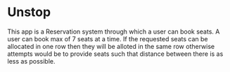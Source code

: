 # Unstop


This app is a Reservation system through which a user can book seats. A user can book max of 7 seats at a time. If the requested seats can be allocated in one row then they will be alloted in the same row otherwise attempts would be to provide seats such that distance between there is as less as possible.
